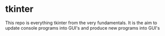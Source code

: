 # tkinter
This repo is everything tkinter from the very fundamentals. It is the aim to update console programs into GUI's and produce new programs into GUI's
